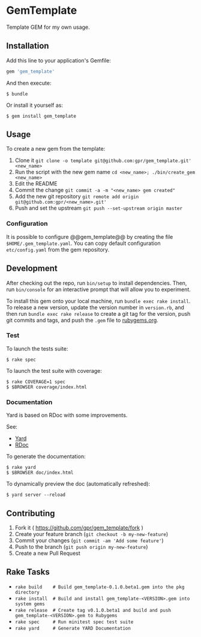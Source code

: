 # GemTemplate

Template GEM for my own usage.

## Installation

Add this line to your application's Gemfile:

```ruby
gem 'gem_template'
```

And then execute:

    $ bundle

Or install it yourself as:

    $ gem install gem_template

## Usage

To create a new gem from the template:

1. Clone it `git clone -o template git@github.com:gpr/gem_template.git' <new_name>`
2. Run the script with the new gem name `cd <new_name>; ./bin/create_gem <new_name>`
3. Edit the README
4. Commit the change `git commit -a -m "<new_name> gem created"`
5. Add the new git repository `git remote add origin git@github.com:gpr/<new_name>.git'`
6. Push and set the upstream `git push --set-upstream origin master`

### Configuration

It is possible to configure @@gem_template@@ by creating the file `$HOME/.gem_template.yaml`. You can copy default
configuration `etc/config.yaml` from the gem repository.

## Development

After checking out the repo, run `bin/setup` to install dependencies. Then, run `bin/console` for an interactive prompt that will allow you to experiment.

To install this gem onto your local machine, run `bundle exec rake install`. To release a new version, update the version number in `version.rb`, and then run `bundle exec rake release` to create a git tag for the version, push git commits and tags, and push the `.gem` file to [rubygems.org](https://rubygems.org).

### Test

To launch the tests suite:

    $ rake spec

To launch the test suite with coverage:

    $ rake COVERAGE=1 spec
    $ $BROWSER coverage/index.html

### Documentation

Yard is based on RDoc with some improvements.

See:

* [Yard](https://github.com/lsegal/yard/wiki/GettingStarted)
* [RDoc](https://github.com/rdoc/rdoc)

To generate the documentation:

    $ rake yard
    $ $BROWSER doc/index.html

To dynamically preview the doc (automatically refreshed):

    $ yard server --reload

## Contributing

1. Fork it ( https://github.com/gpr/gem_template/fork )
2. Create your feature branch (`git checkout -b my-new-feature`)
3. Commit your changes (`git commit -am 'Add some feature'`)
4. Push to the branch (`git push origin my-new-feature`)
5. Create a new Pull Request


## Rake Tasks

* `rake build    # Build gem_template-0.1.0.beta1.gem into the pkg directory`
* `rake install  # Build and install gem_template-<VERSION>.gem into system gems`
* `rake release  # Create tag v0.1.0.beta1 and build and push gem_template-<VERSION>.gem to Rubygems`
* `rake spec     # Run minitest spec test suite`
* `rake yard     # Generate YARD Documentation`
